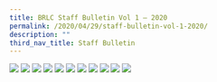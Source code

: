 ```yaml
---
title: BRLC Staff Bulletin Vol 1 – 2020
permalink: /2020/04/29/staff-bulletin-vol-1-2020/
description: ""
third_nav_title: Staff Bulletin
---
```

<img src="/images/BRLC-Staff-Bulletin-2020_1-page-001.jpg">
<img src="/images/BRLC-Staff-Bulletin-2020_1-page-002.jpg">
<img src="/images/BRLC-Staff-Bulletin-2020_1-page-003.jpg">
<img src="/images/BRLC-Staff-Bulletin-2020_1-page-004.jpg">
<img src="/images/BRLC-Staff-Bulletin-2020_1-page-005.jpg">
<img src="/images/BRLC-Staff-Bulletin-2020_1-page-006.jpg">
<img src="/images/BRLC-Staff-Bulletin-2020_1-page-007.jpg">
<img src="/images/BRLC-Staff-Bulletin-2020_1-page-008.jpg">
<img src="/images/BRLC-Staff-Bulletin-2020_1-page-009.jpg">
<img src="/images/BRLC-Staff-Bulletin-2020_1-page-010.jpg">
<img src="/images/BRLC-Staff-Bulletin-2020_1-page-011.jpg">
